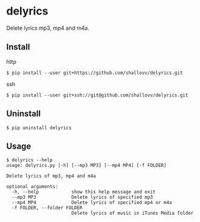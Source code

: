 # delyrics

Delete lyrics mp3, mp4 and m4a.

## Install 

http

```Shell
$ pip install --user git+https://github.com/shallovv/delyrics.git
```

ssh

```Shell
$ pip install --user git+ssh://git@github.com/shallovv/delyrics.git
```

## Uninstall

```Shell
$ pip uninstall delyrics
```

## Usage

```Shell
$ delyrics --help
usage: delyrics.py [-h] [--mp3 MP3] [--mp4 MP4] [-f FOLDER]

Delete lyrics of mp3, mp4 and m4a

optional arguments:
  -h, --help            show this help message and exit
  --mp3 MP3             Delete lyrics of specified mp3
  --mp4 MP4             Delete lyrics of specified mp4 or m4a
  -f FOLDER, --folder FOLDER
                        Delete lyrics of music in iTunes Media folder
```
